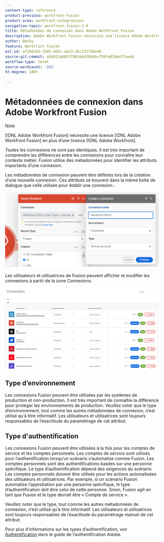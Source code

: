 ```yaml
---
content-type: reference
product-previous: workfront-fusion
product-area: workfront-integrations
navigation-topic: workfront-fusion-2-0
title: Métadonnées de connexion dans Adobe Workfront Fusion
description: Adobe Workfront Fusion nécessite une licence Adobe Workfront Fusion en plus d’une licence Adobe Workfront.
author: Becky
feature: Workfront Fusion
exl-id: af260c63-3385-4d5c-abc2-d5c23175be40
source-git-commit: abb021a6857f8016d4f8b6bcf99fe818e47faea6
workflow-type: tm+mt
source-wordcount: '281'
ht-degree: 100%

---
```


# Métadonnées de connexion dans Adobe Workfront Fusion

>[!NOTE]
>
>[!DNL Adobe Workfront Fusion] nécessite une licence [!DNL Adobe Workfront Fusion] en plus d’une licence [!DNL Adobe Workfront].

Toutes les connexions ne sont pas identiques. Il est très important de comprendre les différences entre les connexions pour connaître leur contexte métier. Fusion utilise des métadonnées pour identifier les attributs importants d’une connexion.

Les métadonnées de connexion peuvent être définies lors de la création d’une nouvelle connexion. Ces attributs se trouvent dans la même boîte de dialogue que celle utilisée pour établir une connexion :

![Métadonnées de connexion](assets/connection-metadata-setup.png)

Les utilisateurs et utilisatrices de Fusion peuvent afficher et modifier les connexions à partir de la zone Connexions.

![Métadonnées de connexion dans la zone Connexions](assets/connections-area-metadata.png)

## Type d’environnement

Les connexions Fusion peuvent être utilisées par les systèmes de production et non-production. Il est très important de connaître la différence pour protéger les environnements de production. Veuillez noter que le type d’environnement, tout comme les autres métadonnées de connexion, n’est utilisé qu’à titre informatif. Les utilisateurs et utilisatrices sont toujours responsables de l’exactitude du paramétrage de cet attribut.

## Type d&#39;authentification

Les connexions Fusion peuvent être utilisées à la fois pour les comptes de service et les comptes personnels. Les comptes de service sont utilisés pour l’authentification lorsqu’un scénario s’automatise comme Fusion. Les comptes personnels sont des authentifications basées sur une personne spécifique. Le type d’authentification dépend des exigences du scénario. Les comptes personnels doivent être utilisés pour les actions automatisées des utilisateurs et utilisatrices. Par exemple, si un scénario Fusion automatise l’approbation par une personne spécifique, le type d’authentification doit être celui de cette personne. Sinon, Fusion agit en tant que Fusion et le type devrait être « Compte de service ».

Veuillez noter que le type, tout comme les autres métadonnées de connexion, n’est utilisé qu’à titre informatif. Les utilisateurs et utilisatrices sont toujours responsables de l’exactitude du paramétrage manuel de cet attribut.

Pour plus d’informations sur les types d’authentification, voir [Authentification](https://developer.adobe.com/developer-console/docs/guides/authentication/) dans le guide de l’authentification Adobe.

